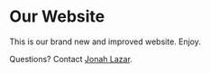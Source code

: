 # Our Website
This is our brand new and improved website. Enjoy.

Questions? Contact [Jonah Lazar](https://github.com/Blastitt).